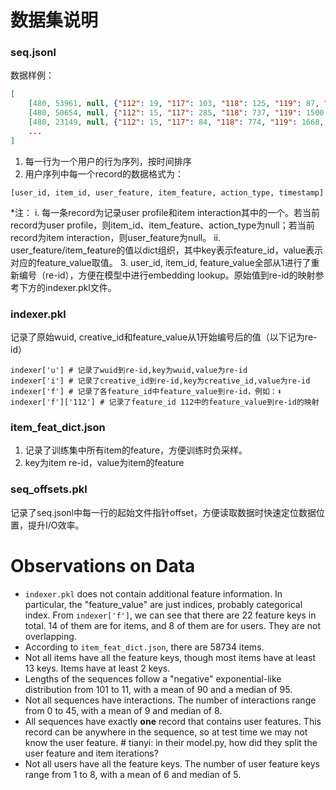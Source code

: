 # 数据集说明

### seq.jsonl
数据样例：
```json
[
    [480, 53961, null, {"112": 19, "117": 103, "118": 125, "119": 87, "120": 126, "100": 2, "101": 40, "102": 8559, "122": 5998, "114": 16, "116": 1, "121": 52176, "111": 5630}, 0, 1746077791], 
    [480, 50654, null, {"112": 15, "117": 285, "118": 737, "119": 1500, "120": 1071, "100": 6, "101": 22, "102": 10420, "122": 2269, "114": 16, "115": 43, "116": 13, "121": 12734, "111": 6737}, 0, 1746094091], 
    [480, 23149, null, {"112": 15, "117": 84, "118": 774, "119": 1668, "120": 348, "100": 6, "101": 32, "102": 6372, "122": 2980, "114": 16, "116": 15, "121": 30438, "111": 34195}, 0, 1746225104],
    ...
]
```
1. 每一行为一个用户的行为序列，按时间排序
2. 用户序列中每一个record的数据格式为：
```
[user_id, item_id, user_feature, item_feature, action_type, timestamp]
```
*注：
    i. 每一条record为记录user profile和item interaction其中的一个。若当前record为user profile，则item_id、item_feature、action_type为null；若当前record为item interaction，则user_feature为null。
    ii. user_feature/item_feature的值以dict组织，其中key表示feature_id，value表示对应的feature_value取值。
3. user_id, item_id, feature_value全部从1进行了重新编号（re-id），方便在模型中进行embedding lookup。原始值到re-id的映射参考下方的indexer.pkl文件。

### indexer.pkl
记录了原始wuid, creative_id和feature_value从1开始编号后的值（以下记为re-id）
```
indexer['u'] # 记录了wuid到re-id,key为wuid,value为re-id
indexer['i'] # 记录了creative_id到re-id,key为creative_id,value为re-id
indexer['f'] # 记录了各feature_id中feature_value到re-id，例如：⬇️
indexer['f']['112'] # 记录了feature_id 112中的feature_value到re-id的映射
```

### item_feat_dict.json
1. 记录了训练集中所有item的feature，方便训练时负采样。
2. key为item re-id，value为item的feature

### seq_offsets.pkl
记录了seq.jsonl中每一行的起始文件指针offset，方便读取数据时快速定位数据位置，提升I/O效率。


# Observations on Data
* `indexer.pkl` does not contain additional feature information. In particular, the "feature_value" are just indices, probably categorical index. From `indexer['f']`, we can see that there are 22 feature keys in total. 14 of them are for items, and 8 of them are for users. They are not overlapping.
* According to `item_feat_dict.json`, there are 58734 items. 
* Not all items have all the feature keys, though most items have at least 13 keys. Items have at least 2 keys.
* Lengths of the sequences follow a "negative" exponential-like distribution from 101 to 11, with a mean of 90 and a median of 95.
* Not all sequences have interactions. The number of interactions range from 0 to 45, with a mean of 9 and median of 8.
* All sequences have exactly **one** record that contains user features. This record can be anywhere in the sequence, so at test time we may not know the user feature. # tianyi: in their model.py, how did they split the user feature and item iterations? 
* Not all users have all the feature keys. The number of user feature keys range from 1 to 8, with a mean of 6 and median of 5.
